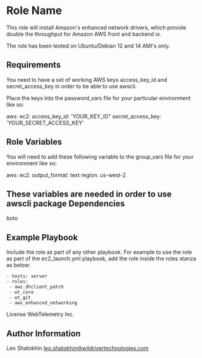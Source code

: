 Role Name
=========

This role will install Amazon's enhanced network drivers, which provide double
the throughput for Amazon AWS front and backend io.

The role has been tested on Ubuntu/Debian 12 and 14 AMI's only.

Requirements
------------
You need to have a set of working AWS keys  access_key_id and secret_access_key
in order to be able to use awscli.

Place the keys into the password_vars file for your particular  environment like
so:

aws:
  ec2:
     access_key_id: 'YOUR_KEY_ID"
     secret_access_key: 'YOUR_SECRET_ACCESS_KEY'



Role Variables
--------------
You will need to add these following variable to the group_vars file for your
environment like so:

aws:
  ec2:
      output_format: text
      region: us-west-2

These variables are needed in order to use awscli package
Dependencies
------------

boto

Example Playbook
----------------

Include the role as part of any other playbook. For example to use the role as
part of the ec2_launch.yml playbook, add the role inside the roles stanza
as below:

    - hosts: server
    - roles:
	 - aws_dhclient_patch
	 - wt_core
	 - wt_git
	 - aws_enhanced_networking


License
WebTelemetry Inc.

Author Information
------------------
Leo Shatokhin leo.shatokhin@wildrivertechnologies.com
